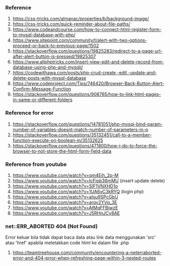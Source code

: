 ### Reference

1. https://css-tricks.com/almanac/properties/b/background-image/
2. https://css-tricks.com/quick-reminder-about-file-paths/
3. https://www.codeandcourse.com/how-to-connect-html-register-form-to-mysql-database-with-php/
4. https://www.sitepoint.com/community/t/alert-with-two-options-proceed-or-back-to-previous-page/1502
5. https://stackoverflow.com/questions/19825283/redirect-to-a-page-url-after-alert-button-is-pressed/19825307
6. https://www.allphptricks.com/insert-view-edit-and-delete-record-from-database-using-php-and-mysqli/
7. https://codewithawa.com/posts/php-crud-create,-edit,-update-and-delete-posts-with-mysql-database
8. https://www.codeproject.com/Tips/746420/Browser-Back-Button-Alert-Confirm-Message-Function
9. https://stackoverflow.com/questions/908765/how-to-link-html-pages-in-same-or-different-folders



### Reference for error

1. https://stackoverflow.com/questions/14781051/php-mysqi-bind-param-number-of-variables-doesnt-match-number-of-parameters-in-p
2. https://stackoverflow.com/questions/35132451/call-to-a-member-function-execute-on-boolean-in/35132625
3. https://stackoverflow.com/questions/471800/how-i-do-to-force-the-browser-to-not-store-the-html-form-field-data


### Reference from youtube

1. https://www.youtube.com/watch?v=qm4Eih_2p-M
2. https://www.youtube.com/watch?v=IcFipb36mMU (insert update delete)
3. https://www.youtube.com/watch?v=SlF1VNXHD1o
4. https://www.youtube.com/watch?v=1UA6vC3kRYQ (login php)
5. https://www.youtube.com/watch?v=aIsu9SPcGbU 
6. https://www.youtube.com/watch?v=arqv2YVp_3E
7. https://www.youtube.com/watch?v=AtMqFFBiwzE
8. https://www.youtube.com/watch?v=J5RHnJCy8AE


### net::ERR_ABORTED 404 (Not Found)

Error keluar bila tidak dapat baca data atau link data menggunakan 'src' atau 'href' apabila meletakkan code html ke dalam file .php
1. https://teamtreehouse.com/community/encountering-a-neterraborted-error-and-404-error-when-refreshing-page-within-3-nested-routes 
